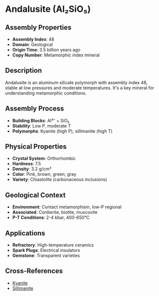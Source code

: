 # Andalusite (Al₂SiO₅)

## Assembly Properties
- **Assembly Index**: 48
- **Domain**: Geological
- **Origin Time**: 3.5 billion years ago
- **Copy Number**: Metamorphic index mineral

## Description

Andalusite is an aluminum silicate polymorph with assembly index 48, stable at low pressures and moderate temperatures. It's a key mineral for understanding metamorphic conditions.

## Assembly Process
- **Building Blocks**: Al³⁺ + SiO₂
- **Stability**: Low P, moderate T
- **Polymorphs**: Kyanite (high P), sillimanite (high T)

## Physical Properties
- **Crystal System**: Orthorhombic
- **Hardness**: 7.5
- **Density**: 3.2 g/cm³
- **Color**: Pink, brown, green, gray
- **Variety**: Chiastolite (carbonaceous inclusions)

## Geological Context
- **Environment**: Contact metamorphism, low-P regional
- **Associated**: Cordierite, biotite, muscovite
- **P-T Conditions**: 2-4 kbar, 400-650°C

## Applications
- **Refractory**: High-temperature ceramics
- **Spark Plugs**: Electrical insulators
- **Gemstone**: Transparent varieties

## Cross-References
- [Kyanite](/domains/geological/minerals/kyanite.md)
- [Sillimanite](/domains/geological/minerals/sillimanite.md)